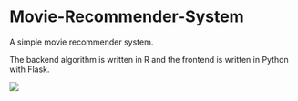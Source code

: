 # Movie-Recommender-System
A simple movie recommender system.

The backend algorithm is written in R and the frontend is written in Python with Flask.

![](https://github.com/vdevmcitylp/Movie-Recommender-System-in-R/blob/master/demo.png)


  
